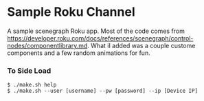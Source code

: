 # Sample Roku Channel
A sample scenegraph Roku app. Most of the code comes from https://developer.roku.com/docs/references/scenegraph/control-nodes/componentlibrary.md. What iI added was a couple custome components and a few random animations for fun.


### To Side Load

```
$ ./make.sh help
$ ./make.sh --user [username] --pw [password] --ip [Device IP]
```
